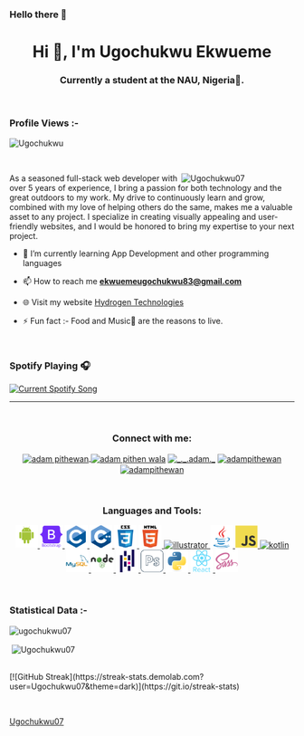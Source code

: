 ### Hello there 👋

<!--
**Ugochukwu07/Ugochukwu07** is a ✨ _special_ ✨ repository because its `README.md` (this file) appears on your GitHub profile.

Here are some ideas to get you started:

- 🔭 I’m currently working on ...
- 🌱 I’m currently learning ...
- 👯 I’m looking to collaborate on ...
- 🤔 I’m looking for help with ...
- 💬 Ask me about ...
- 📫 How to reach me: ...
- 😄 Pronouns: ...
- ⚡ Fun fact: ...
-->
<h1 align="center">Hi 👋, I'm Ugochukwu Ekwueme</h1>
<h3 align="center">Currently a student at the NAU, Nigeria🌟.</h3>

<br>

<p align="right">
    <h3>Profile Views :-</h3>
    <img src="https://komarev.com/ghpvc/?username=Ugochukwu07&label=Profile%20views&color=0e75b6&style=flat" alt="Ugochukwu" /> 
  </p>

<br>

<p><img width="200px" align="right" src="https://github.com/Adam-pw/Adam-pw/blob/main/animation_500_kxa883sd.gif" alt="Ugochukwu07" /></p>
<p>As a seasoned full-stack web developer with over 5 years of experience, I bring a passion for both technology and the great outdoors to my work. My drive to continuously learn and grow, combined with my love of helping others do the same, makes me a valuable asset to any project. I specialize in creating visually appealing and user-friendly websites, and I would be honored to bring my expertise to your next project.</p>

- 🌱 I’m currently learning App Development and other programming languages

- 📫 How to reach me **ekwuemeugochukwu83@gmail.com**

- 🌐 Visit my website [Hydrogen Technologies](https://hydrogentech.com.ng)

- ⚡ Fun fact :- Food and Music🎵 are the reasons to live.

<br>

### Spotify Playing 🎧
<a href="https://github.com/tthn0/Spotify-Readme">
  <img src="https://spotify-readme-gamma-bay.vercel.app/api?theme=dark&spin=true" alt="Current Spotify Song">
</a>

---
<br>

<h3 align="center">Connect with me:</h3>
<p align="center">
  <a href="https://www.linkedin.com/in/ugochukwu07" target="blank">
      <img align="center" src="https://raw.githubusercontent.com/rahuldkjain/github-profile-readme-generator/master/src/images/icons/Social/linked-in-alt.svg" alt="adam pithewan" height="30" width="40" />
    </a>
  <a href="https://www.facebook.com/ekwueme.ugochukwu.315" target="blank"><img align="center"
      src="https://raw.githubusercontent.com/rahuldkjain/github-profile-readme-generator/master/src/images/icons/Social/facebook.svg"
      alt="adam pithen wala" height="30" width="40" /></a>
  <a href="https://www.instagram.com/ugo_access/" target="blank"><img align="center"
      src="https://raw.githubusercontent.com/rahuldkjain/github-profile-readme-generator/master/src/images/icons/Social/instagram.svg"
      alt="_._.adam._" height="30" width="40" /></a>
  <a href="#!" target="blank"><img align="center"
      src="https://raw.githubusercontent.com/rahuldkjain/github-profile-readme-generator/master/src/images/icons/Social/whatsapp.svg"
      alt="adampithewan" height="30" width="40" /></a>
 <a href="https://twitter.com/Robot4040" target="blank"><img align="center"
      src="https://raw.githubusercontent.com/rahuldkjain/github-profile-readme-generator/master/src/images/icons/Social/twitter.svg"
      alt="adampithewan" height="30" width="40" /></a>
</p>

<br>

<h3 align="center">Languages and Tools:</h3>
<p align="center"> <a href="https://developer.android.com" target="_blank" rel="noreferrer"> <img
      src="https://raw.githubusercontent.com/devicons/devicon/master/icons/android/android-original-wordmark.svg"
      alt="android" width="40" height="40" /> </a> <a href="https://getbootstrap.com" target="_blank" rel="noreferrer">
    <img src="https://raw.githubusercontent.com/devicons/devicon/master/icons/bootstrap/bootstrap-plain-wordmark.svg"
      alt="bootstrap" width="40" height="40" /> </a> <a href="https://www.cprogramming.com/" target="_blank"
    rel="noreferrer"> <img src="https://raw.githubusercontent.com/devicons/devicon/master/icons/c/c-original.svg"
      alt="c" width="40" height="40" /> </a> <a href="https://www.w3schools.com/cpp/" target="_blank" rel="noreferrer">
    <img src="https://raw.githubusercontent.com/devicons/devicon/master/icons/cplusplus/cplusplus-original.svg"
      alt="cplusplus" width="40" height="40" /> </a> <a href="https://www.w3schools.com/css/" target="_blank"
    rel="noreferrer"> <img
      src="https://raw.githubusercontent.com/devicons/devicon/master/icons/css3/css3-original-wordmark.svg" alt="css3"
      width="40" height="40" /> </a> <a href="https://www.w3.org/html/" target="_blank" rel="noreferrer"> <img
      src="https://raw.githubusercontent.com/devicons/devicon/master/icons/html5/html5-original-wordmark.svg"
      alt="html5" width="40" height="40" /> </a> <a href="https://www.adobe.com/in/products/illustrator.html"
    target="_blank" rel="noreferrer"> <img
      src="https://www.vectorlogo.zone/logos/adobe_illustrator/adobe_illustrator-icon.svg" alt="illustrator" width="40"
      height="40" /> </a> <a href="https://www.java.com" target="_blank" rel="noreferrer"> <img
      src="https://raw.githubusercontent.com/devicons/devicon/master/icons/java/java-original.svg" alt="java" width="40"
      height="40" /> </a> <a href="https://developer.mozilla.org/en-US/docs/Web/JavaScript" target="_blank"
    rel="noreferrer"> <img
      src="https://raw.githubusercontent.com/devicons/devicon/master/icons/javascript/javascript-original.svg"
      alt="javascript" width="40" height="40" /> </a> <a href="https://kotlinlang.org" target="_blank" rel="noreferrer">
    <img src="https://www.vectorlogo.zone/logos/kotlinlang/kotlinlang-icon.svg" alt="kotlin" width="40" height="40" />
  </a> <a href="https://www.mysql.com/" target="_blank" rel="noreferrer"> <img
      src="https://raw.githubusercontent.com/devicons/devicon/master/icons/mysql/mysql-original-wordmark.svg"
      alt="mysql" width="40" height="40" /> </a> </a> <a href="https://nodejs.org" target="_blank" rel="noreferrer"> <img
      src="https://raw.githubusercontent.com/devicons/devicon/master/icons/nodejs/nodejs-original-wordmark.svg"
      alt="nodejs" width="40" height="40" /> </a> <a href="https://pandas.pydata.org/" target="_blank" rel="noreferrer">
    <img
      src="https://raw.githubusercontent.com/devicons/devicon/2ae2a900d2f041da66e950e4d48052658d850630/icons/pandas/pandas-original.svg"
      alt="pandas" width="40" height="40" /> </a> <a href="https://www.photoshop.com/en" target="_blank"
    rel="noreferrer"> <img
      src="https://raw.githubusercontent.com/devicons/devicon/master/icons/photoshop/photoshop-line.svg" alt="photoshop"
      width="40" height="40" /> </a> <a href="https://www.python.org" target="_blank" rel="noreferrer"> <img
      src="https://raw.githubusercontent.com/devicons/devicon/master/icons/python/python-original.svg" alt="python"
      width="40" height="40" /> </a> <a href="https://reactjs.org/" target="_blank" rel="noreferrer"> <img
      src="https://raw.githubusercontent.com/devicons/devicon/master/icons/react/react-original-wordmark.svg"
      alt="react" width="40" height="40" /> </a> <a href="https://sass-lang.com" target="_blank" rel="noreferrer"> <img
      src="https://raw.githubusercontent.com/devicons/devicon/master/icons/sass/sass-original.svg" alt="sass" width="40"
      height="40" /> </a> </p>

<br>

<h3>Statistical Data :-</h3>
<p><img align="center"
    src="https://github-readme-stats.vercel.app/api/top-langs?username=Ugochukwu07&show_icons=true&locale=en&bg_color=0d1117&text_color=ffffff&layout=compact"
    alt="ugochukwu07" 
    bg_color=#808080/></p>

<p>&nbsp;<img align="center" src="https://github-readme-stats.vercel.app/api?username=Ugochukwu07&show_icons=true&locale=en&bg_color=0d1117&text_color=ffffff&repo=Ugochukwu07"
    alt="Ugochukwu07" /></p>

<br>
<!-- <p><img width="100% align="center" src="https://github-readme-streak-stats.herokuapp.com/?user=Ugochukwu07&theme=dark&background=0d1117&date_format=M%20j%5B%2C%20Y%5D" alt="Ugochukwu07" /></p> -->
[![GitHub Streak](https://streak-stats.demolab.com?user=Ugochukwu07&theme=dark)](https://git.io/streak-stats)
<!-- <p><img width="100% align="center" src="[![GitHub Streak](https://streak-stats.demolab.com/?user=Ugochukwu07&theme=dark)](https://git.io/streak-stats)" alt="Ugochukwu07" /></p> -->

      
<p align="left"> <a href="https://twitter.com/" target="blank"><img
      src="https://img.shields.io/twitter/follow/?logo=twitter&style=for-the-badge" alt="" /></a> </p>

[Ugochukwu07](https://github.com/Ugochukwu07)
